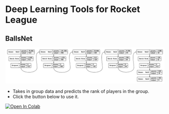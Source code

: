 # Deep Learning Tools for Rocket League
## BallsNet
<p align="center">
  <img src="models/ballsnet/model_plot.png">
</p>

- Takes in group data and predicts the rank of players in the group.
- Click the button below to use it.
<a target="_blank" href="https://colab.research.google.com/github/AndrewEPrince/codespaces-blank/blob/948f84f280930466452339d92641f42663eee881/models/ballsnet/BallsNetUI.ipynb">
  <img src="https://colab.research.google.com/assets/colab-badge.svg" alt="Open In Colab"/>
</a>


